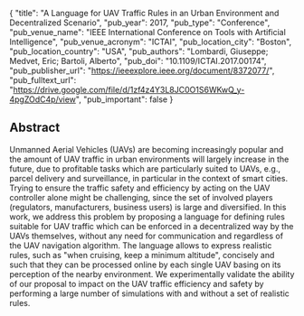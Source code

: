 {
  "title": "A Language for UAV Traffic Rules in an Urban Environment and Decentralized Scenario",
  "pub_year": 2017,
  "pub_type": "Conference",
  "pub_venue_name": "IEEE International Conference on Tools with Artificial Intelligence",
  "pub_venue_acronym": "ICTAI",
  "pub_location_city": "Boston",
  "pub_location_country": "USA",
  "pub_authors": "Lombardi, Giuseppe; Medvet, Eric; Bartoli, Alberto",
  "pub_doi": "10.1109/ICTAI.2017.00174",
  "pub_publisher_url": "https://ieeexplore.ieee.org/document/8372077/",
  "pub_fulltext_url": "https://drive.google.com/file/d/1zf4z4Y3L8JC0O1S6WKwQ_y-4pgZOdC4p/view",
  "pub_important": false
}

## Abstract
Unmanned Aerial Vehicles (UAVs) are becoming increasingly popular and the amount of UAV traffic in urban environments will largely increase in the future, due to profitable tasks which are particularly suited to UAVs, e.g., parcel delivery and surveillance, in particular in the context of smart cities. Trying to ensure the traffic safety and efficiency by acting on the UAV controller alone might be challenging, since the set of involved players (regulators, manufacturers, business users) is large and diversified. In this work, we address this problem by proposing a language for defining rules suitable for UAV traffic which can be enforced in a decentralized way by the UAVs themselves, without any need for communication and regardless of the UAV navigation algorithm. The language allows to express realistic rules, such as "when cruising, keep a minimum altitude", concisely and such that they can be processed online by each single UAV basing on its perception of the nearby environment. We experimentally validate the ability of our proposal to impact on the UAV traffic efficiency and safety by performing a large number of simulations with and without a set of realistic rules.
